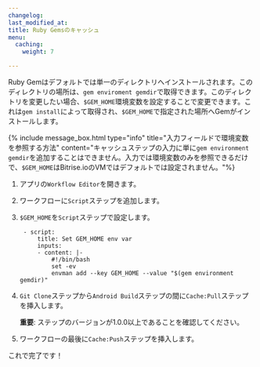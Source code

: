 ```yaml
---
changelog: 
last_modified_at: 
title: Ruby Gemsのキャッシュ
menu:
  caching:
    weight: 7

---
```

Ruby Gemはデフォルトでは単一のディレクトリへインストールされます。このディレクトリの場所は、`gem enviroment gemdir`で取得できます。このディレクトリを変更したい場合、`$GEM_HOME`環境変数を設定することで変更できます。これは`gem install`によって取得され、`$GEM_HOME`で指定された場所へGemがインストールします。

{% include message_box.html type="info" title="入力フィールドで環境変数を参照する方法" content="キャッシュステップの入力に単に`gem environment gemdir`を追加することはできません。入力では環境変数のみを参照できるだけで、`$GEM_HOME`はBitrise.ioのVMではデフォルトでは設定されません。"%}

1. アプリの`Workflow Editor`を開きます。
2. ワークフローに`Script`ステップを追加します。
3. `$GEM_HOME`を`Script`ステップで設定します。

        - script:
            title: Set GEM_HOME env var
            inputs:
            - content: |-
                #!/bin/bash
                set -ev
                envman add --key GEM_HOME --value "$(gem environment gemdir)"
4. `Git Clone`ステップから`Android Build`ステップの間に`Cache:Pull`ステップを挿入します。

   **重要**: ステップのバージョンが1.0.0以上であることを確認してください。
5. ワークフローの最後に`Cache:Push`ステップを挿入します。

これで完了です！